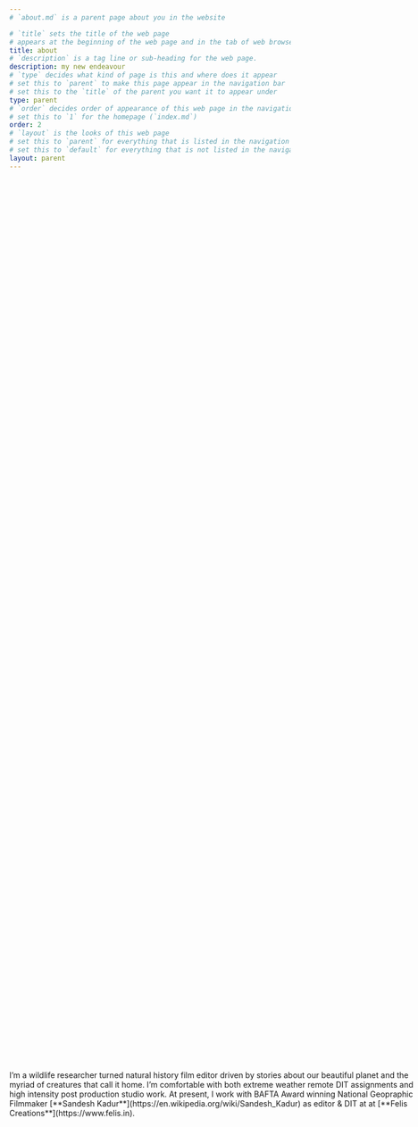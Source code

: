 ```yaml
---
# `about.md` is a parent page about you in the website

# `title` sets the title of the web page
# appears at the beginning of the web page and in the tab of web browsers
title: about
# `description` is a tag line or sub-heading for the web page.
description: my new endeavour
# `type` decides what kind of page is this and where does it appear
# set this to `parent` to make this page appear in the navigation bar
# set this to the `title` of the parent you want it to appear under
type: parent
# `order` decides order of appearance of this web page in the navigation bar
# set this to `1` for the homepage (`index.md`)
order: 2
# `layout` is the looks of this web page
# set this to `parent` for everything that is listed in the navigation bar
# set this to `default` for everything that is not listed in the navigation bar
layout: parent
---
```


[//]: # (I wanted this text centered so here is a hack using kramdown blocks.)

<div class="one-half column">
  <img class="lozad u-max-full-width" data-src="https://felis.in/wp-content/uploads/2022/09/Varun-1-1-2048x2048.jpg">
</div>
<div class="one-half column">
  <p class="u-max-full-width" markdown="1" style="position: absolute; transform: translateY(-50%); top:50%;">
    I’m a wildlife researcher turned natural history film editor driven by stories about our beautiful planet and the myriad of creatures that call it home.
    I’m comfortable with both extreme weather remote DIT assignments and high intensity post production studio work.
    At present, I work with BAFTA Award winning National Geopraphic Filmmaker [**Sandesh Kadur**](https://en.wikipedia.org/wiki/Sandesh_Kadur) as editor & DIT at at [**Felis Creations**](https://www.felis.in).
  </p>
</div>
